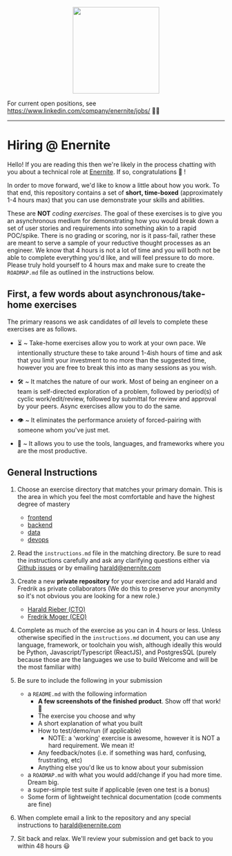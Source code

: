 <p align="center">
  <img height="200" src="https://energyinvented.com/wp-content/uploads/Kopi-av-Kopi-av-logoer-energy.invented-nettside-2.png">
</p>

For current open positions, see <https://www.linkedin.com/company/enernite/jobs/> 👩‍💻

------------------

# Hiring @ Enernite

Hello! If you are reading this then we're likely in the process chatting with you about a technical role at [Enernite](https://enernite.com). If so, congratulations :tada: !

In order to move forward, we'd like to know a little about how you work. To that end, this repository contains a set of **short, time-boxed** (approximately 1-4 hours max) that you can use demonstrate your skills and abilities.

These are **NOT** *coding exercises*. The goal of these exercises is to give you an asynchronous medium for demonstrating how you would break down a set of user stories and requirements into something akin to a rapid POC/spike. There is no grading or scoring, nor is it pass-fail, rather these are meant to serve a sample of your reductive thought processes as an engineer. We know that 4 hours is not a lot of time and you will both not be able to complete everything you'd like, and will feel pressure to do more. Please truly hold yourself to 4 hours max and make sure to create the `ROADMAP.md` file as outlined in the instructions below.

## First, a few words about asynchronous/take-home exercises

The primary reasons we ask candidates of *all* levels to complete these exercises are as follows.

* ⏳  ~ Take-home exercises allow you to work at your own pace. We intentionally structure these to take around 1-4ish hours of time and ask that you limit your investment to no more than the suggested time, however you are free to break this into as many sessions as you wish.

* 🛠 ~ It matches the nature of our work. Most of being an engineer on a team is self-directed exploration of a problem, followed by period(s) of cyclic work/edit/review, followed by submittal for review and approval by your peers. Async exercises allow you to do the same.

* 👁 ~ It eliminates the performance anxiety of forced-pairing with someone whom you've just met.

* 🧰 ~ It allows you to use the tools, languages, and frameworks where you are the most productive.

## General Instructions

1. Choose an exercise directory that matches your primary domain. This is the area in which you feel the most comfortable and have the highest degree of mastery
    * [frontend](frontend/instructions.md)
    * [backend](backend/instructions.md)
    * [data](data/instructions.md)
    * [devops](devops/instructions.md)

2. Read the `instructions.md` file in the matching directory. Be sure to read the instructions carefully and ask any clarifying questions either via [Github issues](https://github.com/Enernite/hiring-exercises/issues) or by emailing harald@enernite.com

3. Create a new **private repository** for your exercise and add Harald and Fredrik as private collaborators (We do this to preserve your anonymity so it's not obvious you are looking for a new role.)
    * [Harald Rieber (CTO)](https://github.com/HaraldTR) 
    * [Fredrik Moger (CEO)](https://github.com/saturn-v-tech)

4. Complete as much of the exercise as you can in 4 hours or less. Unless otherwise specified in the `instructions.md` document, you can use any language, framework, or toolchain you wish, although ideally this would be Python, Javascript/Typescript (ReactJS), and PostgresSQL (purely because those are the languages we use to build Welcome and will be the most familiar with)

5. Be sure to include the following in your submission
    * a `README.md` with the following information
        * **A few screenshots of the finished product**. Show off that work! 📸
        * The exercise you choose and why
        * A short explanation of what you built
        * How to test/demo/run (if applicable)
            * NOTE: a 'working' exercise is awesome, however it is NOT a hard requirement. We mean it!
        * Any feedback/notes (i.e. if something was hard, confusing, frustrating, etc)
        * Anything else you'd lke us to know about your submission
    * a `ROADMAP.md` with what you would add/change if you had more time. Dream big.
    * a super-simple test suite if applicable (even one test is a bonus)
    * Some form of lightweight technical documentation (code comments are fine)

5. When complete email a link to the repository and any special instructions to harald@enernite.com

6. Sit back and relax. We'll review your submission and get back to you within 48 hours :smiley:
